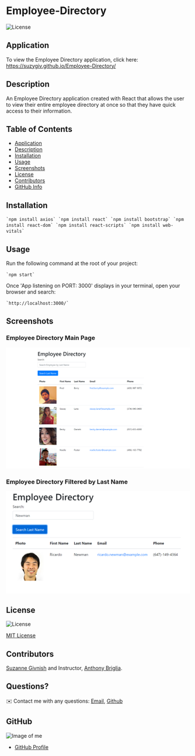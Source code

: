 # Employee-Directory

![License](https://img.shields.io/badge/License-mit-blue.svg "License Badge")

## Application
To view the Employee Directory application, click here:
https://suzygiv.github.io/Employee-Directory/

## Description

An Employee Directory application created with React that allows the user to view their entire employee directory at once so that they have quick access to their information.

## Table of Contents
- [Application](#Application)
- [Description](#Description)
- [Installation](#Installation)
- [Usage](#Usage)
- [Screenshots](#Screenshots)
- [License](#License)
- [Contributors](#Contributors)
- [GitHub Info](#GitHub) 

## Installation
    `npm install axios` `npm install react` `npm install bootstrap` `npm install react-dom` `npm install react-scripts` `npm install web-vitals`

## Usage
Run the following command at the root of your project:

    `npm start`

Once 'App listening on PORT: 3000' displays in your terminal, open your browser and search:

    `http://localhost:3000/`

## Screenshots

### Employee Directory Main Page

![Employee-Directory-Main](https://github.com/suzygiv/Employee-Directory/blob/main/public/Assets/Employee-Directory-Main.PNG)

### Employee Directory Filtered by Last Name

![Filter-Last-Name](https://github.com/suzygiv/Employee-Directory/blob/main/public/Assets/Filter-Last-Name.PNG)

## License
![License](https://img.shields.io/badge/License-mit-blue.svg "License Badge")

[MIT License](http://opensource.org/licenses/mit-license.php)

## Contributors
[Suzanne Givnish](https://github.com/suzygiv) and Instructor, [Anthony Briglia](https://github.com/ambriglia).

## Questions?
✉️ Contact me with any questions: [Email](suzannegivnish@gmail.com), [Github](https://github.com/suzygiv)

## GitHub
![Image of me](https://avatars0.githubusercontent.com/u/69487481?v=4)
- [GitHub Profile](https://github.com/suzygiv)
